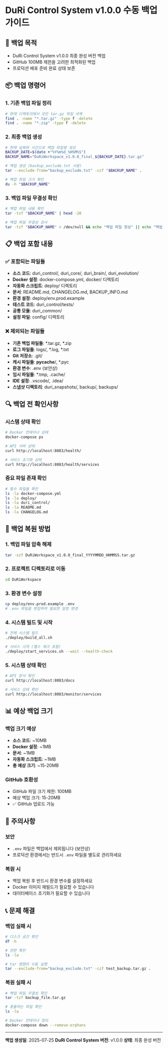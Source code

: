 # DuRi Control System v1.0.0 수동 백업 가이드

## 🎯 백업 목적
- DuRi Control System v1.0.0 최종 완성 버전 백업
- GitHub 100MB 제한을 고려한 최적화된 백업
- 프로덕션 배포 준비 완료 상태 보존

## 📦 백업 명령어

### 1. 기존 백업 파일 정리
```bash
# 현재 디렉토리에서 모든 tar.gz 파일 삭제
find . -name "*.tar.gz" -type f -delete
find . -name "*.zip" -type f -delete
```

### 2. 최종 백업 생성
```bash
# 현재 날짜와 시간으로 백업 파일명 생성
BACKUP_DATE=$(date +"%Y%m%d_%H%M%S")
BACKUP_NAME="DuRiWorkspace_v1.0.0_final_${BACKUP_DATE}.tar.gz"

# 백업 생성 (backup_exclude.txt 사용)
tar --exclude-from="backup_exclude.txt" -czf "$BACKUP_NAME" .

# 백업 파일 크기 확인
du -h "$BACKUP_NAME"
```

### 3. 백업 파일 무결성 확인
```bash
# 백업 파일 내용 확인
tar -tzf "$BACKUP_NAME" | head -20

# 백업 파일 무결성 검사
tar -tzf "$BACKUP_NAME" > /dev/null && echo "백업 파일 정상" || echo "백업 파일 오류"
```

## 📋 백업 포함 내용

### ✅ 포함되는 파일들
- **소스 코드**: duri_control/, duri_core/, duri_brain/, duri_evolution/
- **Docker 설정**: docker-compose.yml, docker/ 디렉토리
- **자동화 스크립트**: deploy/ 디렉토리
- **문서**: README.md, CHANGELOG.md, BACKUP_INFO.md
- **환경 설정**: deploy/env.prod.example
- **테스트 코드**: duri_control/tests/
- **공통 모듈**: duri_common/
- **설정 파일**: config/ 디렉토리

### ❌ 제외되는 파일들
- **기존 백업 파일들**: *.tar.gz, *.zip
- **로그 파일들**: logs/, *.log, *.txt
- **Git 저장소**: .git/
- **캐시 파일들**: __pycache__/, *.pyc
- **환경 변수**: .env (보안상)
- **임시 파일들**: *.tmp, .cache/
- **IDE 설정**: .vscode/, .idea/
- **스냅샷 디렉토리**: duri_snapshots/, backup/, backups/

## 🔍 백업 전 확인사항

### 시스템 상태 확인
```bash
# Docker 컨테이너 상태
docker-compose ps

# API 서버 상태
curl http://localhost:8083/health/

# 서비스 초기화 상태
curl http://localhost:8083/health/services
```

### 중요 파일 존재 확인
```bash
# 필수 파일들 확인
ls -la docker-compose.yml
ls -la deploy/
ls -la duri_control/
ls -la README.md
ls -la CHANGELOG.md
```

## 💾 백업 복원 방법

### 1. 백업 파일 압축 해제
```bash
tar -xzf DuRiWorkspace_v1.0.0_final_YYYYMMDD_HHMMSS.tar.gz
```

### 2. 프로젝트 디렉토리로 이동
```bash
cd DuRiWorkspace
```

### 3. 환경 변수 설정
```bash
cp deploy/env.prod.example .env
# .env 파일을 편집하여 필요한 설정 변경
```

### 4. 시스템 빌드 및 시작
```bash
# 전체 시스템 빌드
./deploy/build_all.sh

# 서비스 시작 (헬스 체크 포함)
./deploy/start_services.sh --wait --health-check
```

### 5. 시스템 상태 확인
```bash
# API 문서 확인
curl http://localhost:8083/docs

# 서비스 상태 확인
curl http://localhost:8083/monitor/services
```

## 📊 예상 백업 크기

### 백업 크기 예상
- **소스 코드**: ~10MB
- **Docker 설정**: ~1MB
- **문서**: ~1MB
- **자동화 스크립트**: ~1MB
- **총 예상 크기**: ~15-20MB

### GitHub 호환성
- GitHub 파일 크기 제한: 100MB
- 예상 백업 크기: 15-20MB
- ✅ GitHub 업로드 가능

## 🚨 주의사항

### 보안
- `.env` 파일은 백업에서 제외됩니다 (보안상)
- 프로덕션 환경에서는 반드시 `.env` 파일을 별도로 관리하세요

### 복원 시
- 백업 복원 후 반드시 환경 변수를 설정하세요
- Docker 이미지 재빌드가 필요할 수 있습니다
- 데이터베이스 초기화가 필요할 수 있습니다

## 📞 문제 해결

### 백업 실패 시
```bash
# 디스크 공간 확인
df -h

# 권한 확인
ls -la

# tar 명령어 수동 실행
tar --exclude-from="backup_exclude.txt" -czf test_backup.tar.gz .
```

### 복원 실패 시
```bash
# 백업 파일 무결성 확인
tar -tzf backup_file.tar.gz

# 충돌하는 파일 확인
ls -la

# Docker 컨테이너 정리
docker-compose down --remove-orphans
```

---

**백업 생성일**: 2025-07-25
**DuRi Control System 버전**: v1.0.0
**상태**: 최종 완성 버전
